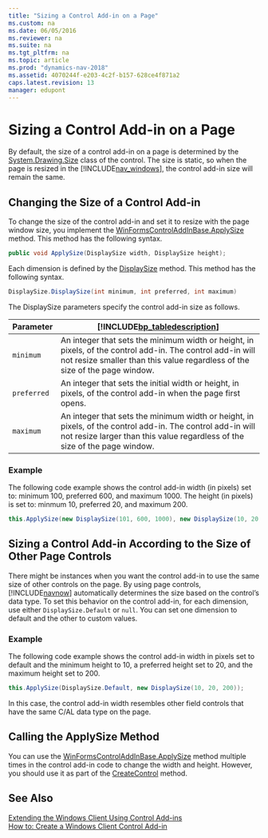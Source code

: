 ```yaml
---
title: "Sizing a Control Add-in on a Page"
ms.custom: na
ms.date: 06/05/2016
ms.reviewer: na
ms.suite: na
ms.tgt_pltfrm: na
ms.topic: article
ms.prod: "dynamics-nav-2018"
ms.assetid: 4070244f-e203-4c2f-b157-628ce4f871a2
caps.latest.revision: 13
manager: edupont
---
```

# Sizing a Control Add-in on a Page
By default, the size of a control add-in on a page is determined by the [System.Drawing.Size](https://docs.microsoft.com/en-us/search/index?dataSource=previousVersions&search=System.Drawing.Size) class of the control. The size is static, so when the page is resized in the [!INCLUDE[nav_windows](includes/nav_windows_md.md)], the control add-in size will remain the same.  
  
## Changing the Size of a Control Add-in  
 To change the size of the control add-in and set it to resize with the page window size, you implement the [WinFormsControlAddInBase.ApplySize](https://docs.microsoft.com/en-us/search/index?dataSource=previousVersions&search=Microsoft.Dynamics.Framework.UI.Extensibility.WinForms.WinFormsControlAddInBase.ApplySize(Microsoft.Dynamics.Framework.UI.Extensibility.WinForms.DisplaySize,Microsoft.Dynamics.Framework.UI.Extensibility.WinForms.DisplaySize)) method. This method has the following syntax.  
  
```c#  
public void ApplySize(DisplaySize width, DisplaySize height);  
```  
  
 Each dimension is defined by the [DisplaySize](https://docs.microsoft.com/en-us/search/index?dataSource=previousVersions&search=Microsoft.Dynamics.Framework.UI.Extensibility.WinForms.DisplaySize) method. This method has the following syntax.  
  
```c#  
DisplaySize.DisplaySize(int minimum, int preferred, int maximum)  
```  
  
 The DisplaySize parameters specify the control add-in size as follows.  
  
|Parameter|[!INCLUDE[bp_tabledescription](includes/bp_tabledescription_md.md)]|  
|---------------|---------------------------------------|  
|`minimum`|An integer that sets the minimum width or height, in pixels, of the control add-in. The control add-in will not resize smaller than this value regardless of the size of the page window.|  
|`preferred`|An integer that sets the initial width or height, in pixels, of the control add-in when the page first opens.|  
|`maximum`|An integer that sets the minimum width or height, in pixels, of the control add-in. The control add-in will not resize larger than this value regardless of the size of the page window.|  
  
### Example  
 The following code example shows the control add-in width \(in pixels\) set to: minimum 100, preferred 600, and maximum 1000. The height \(in pixels\) is set to: minmum 10, preferred 20, and maximum 200.  
  
```c#  
this.ApplySize(new DisplaySize(101, 600, 1000), new DisplaySize(10, 20, 200));  
```  
  
## Sizing a Control Add-in According to the Size of Other Page Controls  
 There might be instances when you want the control add-in to use the same size of other controls on the page. By using page controls, [!INCLUDE[navnow](includes/navnow_md.md)] automatically determines the size based on the control’s data type. To set this behavior on the control add-in, for each dimension, use either `DisplaySize.Default` or `null`. You can set one dimension to default and the other to custom values.  
  
### Example  
 The following code example shows the control add-in width in pixels set to default and the minimum height to 10, a preferred height set to 20, and the maximum height set to 200.  
  
```c#  
this.ApplySize(DisplaySize.Default, new DisplaySize(10, 20, 200));  
```  
  
 In this case, the control add-in width resembles other field controls that have the same C/AL data type on the page.  
  
## Calling the ApplySize Method  
 You can use the [WinFormsControlAddInBase.ApplySize](https://docs.microsoft.com/en-us/search/index?dataSource=previousVersions&search=Microsoft.Dynamics.Framework.UI.Extensibility.WinForms.WinFormsControlAddInBase.ApplySize(Microsoft.Dynamics.Framework.UI.Extensibility.WinForms.DisplaySize,Microsoft.Dynamics.Framework.UI.Extensibility.WinForms.DisplaySize)) method multiple times in the control add-in code to change the width and height. However, you should use it as part of the [CreateControl](https://docs.microsoft.com/en-us/search/index?dataSource=previousVersions&search=Microsoft.Dynamics.Framework.UI.Extensibility.WinForms.WinFormsControlAddInBase.CreateControl) method.  
  
## See Also  
 [Extending the Windows Client Using Control Add-ins](Extending-the-Windows-Client-Using-Control-Add-ins.md)   
 [How to: Create a Windows Client Control Add-in](How-to--Create-a-Windows-Client-Control-Add-in.md)